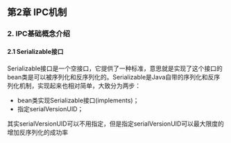 ## 第2章 IPC机制

### 2. IPC基础概念介绍

#### 2.1 Serializable接口

Serializable接口是一个空接口，它提供了一种标准，意思就是实现了这个接口的bean类是可以被序列化和反序列化的。Serializable是Java自带的序列化和反序列化机制，实现起来也相对简单，大致分为两步：

- bean类实现Serializable接口(implements)；
- 指定serialVersionUID；

其实serialVersionUID可以不用指定，但是指定serialVersionUID可以最大限度的增加反序列化的成功率

